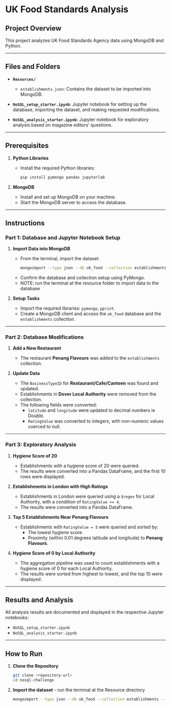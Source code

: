# UK Food Standards Analysis

## Project Overview

This project analyzes UK Food Standards Agency data using MongoDB and Python. 

---

## Files and Folders

- **`Resources/`**
  - `establishments.json`: Contains the dataset to be imported into MongoDB.
  
- **`NoSQL_setup_starter.ipynb`**: Jupyter notebook for setting up the database, importing the dataset, and making requested modifications.

- **`NoSQL_analysis_starter.ipynb`**: Jupyter notebook for exploratory analysis based on magazine editors' questions.

---

## Prerequisites

1. **Python Libraries**
   - Install the required Python libraries:
     ```bash
     pip install pymongo pandas jupyterlab
     ```

2. **MongoDB**
   - Install and set up MongoDB on your machine.
   - Start the MongoDB server to access the database.

---

## Instructions

### Part 1: Database and Jupyter Notebook Setup

1. **Import Data into MongoDB**
   - From the terminal, import the dataset:
     ```bash
     mongoimport --type json --db uk_food --collection establishments --drop --jsonArray --file establishments.json
     ```
   - Confirm the database and collection setup using PyMongo.
   - NOTE: run the terminal at the resource folder to import data to the database 

2. **Setup Tasks**
   - Import the required libraries: `pymongo`, `pprint`.
   - Create a MongoDB client and access the `uk_food` database and the `establishments` collection.
  
---

### Part 2: Database Modifications

1. **Add a New Restaurant**  
   - The restaurant **Penang Flavours** was added to the `establishments` collection.

2. **Update Data**  
   - The `BusinessTypeID` for **Restaurant/Cafe/Canteen** was found and updated.  
   - Establishments in **Dover Local Authority** were removed from the collection.  
   - The following fields were converted:  
     - `latitude` and `longitude` were updated to decimal numbers ie Double.  
     - `RatingValue` was converted to integers, with non-numeric values coerced to null.
---

### Part 3: Exploratory Analysis

1. **Hygiene Score of 20**  
   - Establishments with a hygiene score of 20 were queried.  
   - The results were converted into a Pandas DataFrame, and the first 10 rows were displayed.

2. **Establishments in London with High Ratings**  
   - Establishments in London were queried using a `$regex` for Local Authority, with a condition of `RatingValue >= 4`.  
   - The results were converted into a Pandas DataFrame.

3. **Top 5 Establishments Near Penang Flavours**  
   - Establishments with `RatingValue = 5` were queried and sorted by:  
     - The lowest hygiene score.  
     - Proximity (within 0.01 degrees latitude and longitude) to **Penang Flavours**.

4. **Hygiene Score of 0 by Local Authority**  
   - The aggregation pipeline was used to count establishments with a hygiene score of 0 for each Local Authority.  
   - The results were sorted from highest to lowest, and the top 10 were displayed.

---

## Results and Analysis

All analysis results are documented and displayed in the respective Jupyter notebooks:
- `NoSQL_setup_starter.ipynb`
- `NoSQL_analysis_starter.ipynb`

---

## How to Run

1. **Clone the Repository**
   ```bash
   git clone <repository-url>
   cd nosql-challenge
2. **Import the dataset** - run the terminal at the Resource directory 
     ```bash
     mongoimport --type json --db uk_food --collection establishments --drop --jsonArray --file establishments.json
     ```

